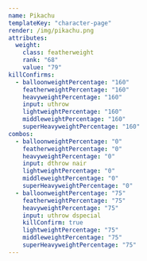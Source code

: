 ```yaml
---
name: Pikachu
templateKey: "character-page"
render: /img/pikachu.png
attributes:
  weight:
    class: featherweight
    rank: "68"
    value: "79"
killConfirms:
  - balloonweightPercentage: "160"
    featherweightPercentage: "160"
    heavyweightPercentage: "160"
    input: uthrow
    lightweightPercentage: "160"
    middleweightPercentage: "160"
    superHeavyweightPercentage: "160"
combos:
  - balloonweightPercentage: "0"
    featherweightPercentage: "0"
    heavyweightPercentage: "0"
    input: dthrow nair
    lightweightPercentage: "0"
    middleweightPercentage: "0"
    superHeavyweightPercentage: "0"
  - balloonweightPercentage: "75"
    featherweightPercentage: "75"
    heavyweightPercentage: "75"
    input: uthrow dspecial
    killConfirm: true
    lightweightPercentage: "75"
    middleweightPercentage: "75"
    superHeavyweightPercentage: "75"
---
```

